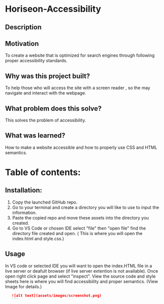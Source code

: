 # Horiseon-Accessibility

## Description

## Motivation
To create a website that is optimized for search engines through following proper accessibility standards. 

## Why was this project built?
To help those who will access the site with a screen reader , so the may navigate and interact with the webpage.

## What problem does this solve?
This solves the problem of accessibility. 

## What was learned?
How to make a website accessible and how to properly use CSS and HTML semantics. 

# Table of contents:

## Installation:
1. Copy the launched GitHub repo.
2. Go to your terminal and create a directory you will like to use to input the information. 
3. Paste the copied repo and move these assets into the directory you created.
4. Go to VS Code or chosen IDE select "file" then "open file" find the directory file created and open. ( This is where you will open the index.html and style.css.)

## Usage 
In VS code or selected IDE you will want to open the index.HTML file in a live server or deafult browser (if live server extention is not available). Once open right click page and select "inspect". View the source code and style sheets here is where you will find accessibility and proper semantics. (View Image for details.)
 ```md
    ![alt text](assets/images/screenshot.png)
    ```